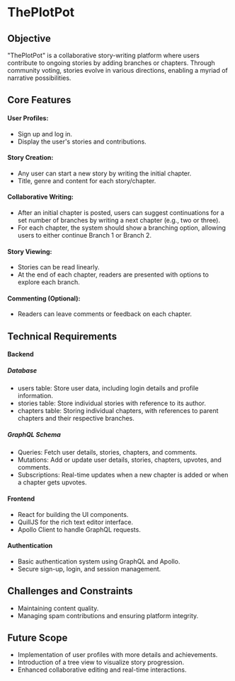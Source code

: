 # ThePlotPot
## Objective  
"ThePlotPot" is a collaborative story-writing platform where users contribute to ongoing stories by adding branches or chapters. Through community voting, stories evolve in various directions, enabling a myriad of narrative possibilities.

## Core Features

#### User Profiles:
* Sign up and log in.
* Display the user's stories and contributions.
#### Story Creation:
* Any user can start a new story by writing the initial chapter.
* Title, genre and content for each story/chapter.
#### Collaborative Writing:
* After an initial chapter is posted, users can suggest continuations for a set number of branches by writing a next chapter (e.g., two or three).
* For each chapter, the system should show a branching option, allowing users to either continue Branch 1 or Branch 2.
#### Story Viewing:
* Stories can be read linearly.
* At the end of each chapter, readers are presented with options to explore each branch.
#### Commenting (Optional):
* Readers can leave comments or feedback on each chapter.

## Technical Requirements

#### Backend

##### Database
* users table: Store user data, including login details and profile information.
* stories table: Store individual stories with reference to its author.
* chapters table: Storing individual chapters, with references to parent chapters and their respective branches.

##### GraphQL Schema
* Queries: Fetch user details, stories, chapters, and comments.
* Mutations: Add or update user details, stories, chapters, upvotes, and comments.
* Subscriptions: Real-time updates when a new chapter is added or when a chapter gets upvotes.

#### Frontend
* React for building the UI components.
* QuillJS for the rich text editor interface.
* Apollo Client to handle GraphQL requests.

#### Authentication
* Basic authentication system using GraphQL and Apollo.
* Secure sign-up, login, and session management.

## Challenges and Constraints
* Maintaining content quality.
* Managing spam contributions and ensuring platform integrity.

## Future Scope 
* Implementation of user profiles with more details and achievements.
* Introduction of a tree view to visualize story progression.
* Enhanced collaborative editing and real-time interactions.